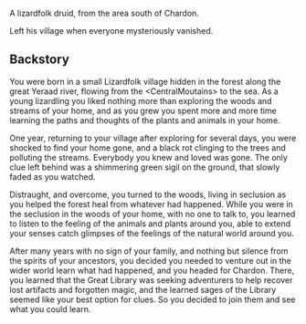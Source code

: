 A lizardfolk druid, from the area south of Chardon.
 
Left his village when everyone mysteriously vanished.
 
## Backstory
 
You were born in a small Lizardfolk village hidden in the forest along the great Yeraad river, flowing from the \<CentralMoutains\> to the sea. As a young lizardling you liked nothing more than exploring the woods and streams of your home, and as you grew you spent more and more time learning the paths and thoughts of the plants and animals in your home.
 
One year, returning to your village after exploring for several days, you were shocked to find your home gone, and a black rot clinging to the trees and polluting the streams. Everybody you knew and loved was gone. The only clue left behind was a shimmering green sigil on the ground, that slowly faded as you watched.
 
Distraught, and overcome, you turned to the woods, living in seclusion as you helped the forest heal from whatever had happened. While you were in the seclusion in the woods of your home, with no one to talk to, you learned to listen to the feeling of the animals and plants around you, able to extend your senses catch glimpses of the feelings of the natural world around you.
 
After many years with no sign of your family, and nothing but silence from the spirits of your ancestors, you decided you needed to venture out in the wider world learn what had happened, and you headed for Chardon. There, you learned that the Great Library was seeking adventurers to help recover lost artifacts and forgotten magic, and the learned sages of the Library seemed like your best option for clues. So you decided to join them and see what you could learn.